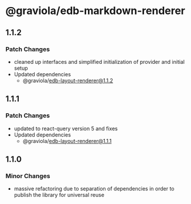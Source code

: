 # @graviola/edb-markdown-renderer

## 1.1.2

### Patch Changes

- cleaned up interfaces and simplified initialization of provider and initial setup
- Updated dependencies
  - @graviola/edb-layout-renderer@1.1.2

## 1.1.1

### Patch Changes

- updated to react-query version 5 and fixes
- Updated dependencies
  - @graviola/edb-layout-renderer@1.1.1

## 1.1.0

### Minor Changes

- massive refactoring due to separation of dependencies in order to publish the library for universal reuse
